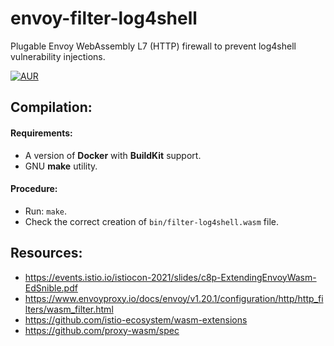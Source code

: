 # envoy-filter-log4shell
Plugable Envoy WebAssembly L7 (HTTP) firewall to prevent log4shell vulnerability injections.

[![AUR](https://img.shields.io/github/license/codexlynx/envoy-filter-log4shell)](LICENSE)

## Compilation:
#### Requirements:
* A version of __Docker__ with __BuildKit__ support.
* GNU __make__ utility.

#### Procedure:
* Run: `make`.
* Check the correct creation of `bin/filter-log4shell.wasm` file.

## Resources:
* https://events.istio.io/istiocon-2021/slides/c8p-ExtendingEnvoyWasm-EdSnible.pdf
* https://www.envoyproxy.io/docs/envoy/v1.20.1/configuration/http/http_filters/wasm_filter.html
* https://github.com/istio-ecosystem/wasm-extensions
* https://github.com/proxy-wasm/spec

